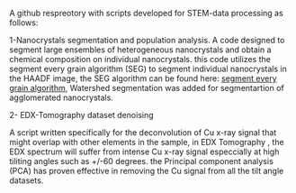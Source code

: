 A github respreotory with scripts developed for STEM-data processing as follows:

1-Nanocrystals segmentation and population analysis.
A code designed to segment large ensembles of heterogeneous nanocrystals and obtain a chemical composition on individual nanocrystals. this code utilizes the segment every grain algorithm (SEG) to segment individual nanocrystals in the HAADF image, the SEG algorithm can be found here: [segment every grain algorithm](https://github.com/zsylvester/segmenteverygrain), Watershed segmentation was added for segmentartion of agglomerated nanocrystals.

2- EDX-Tomography dataset denoising 

A script written specifically for the deconvolution of Cu x-ray signal that might overlap with other elements in the sample, in EDX Tomography , the EDX spectrum will suffer from intense Cu x-ray signal especcially at high tiliting angles such as +/-60 degrees. the Principal component analysis (PCA) has proven effective in removing the Cu signal from all the tilt angle datasets. 
